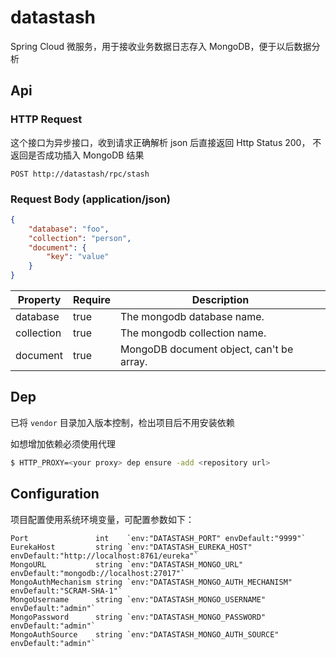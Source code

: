 # datastash

Spring Cloud 微服务，用于接收业务数据日志存入 MongoDB，便于以后数据分析

## Api

### HTTP Request

这个接口为异步接口，收到请求正确解析 json 后直接返回 Http Status 200， 不返回是否成功插入 MongoDB 结果

`POST http://datastash/rpc/stash`

### Request Body (application/json)

```json
{
	"database": "foo",
	"collection": "person",
	"document": {
		"key": "value"
	}
}
```

Property | Require | Description
--------- | ------- | -----------
database | true | The mongodb database name.
collection | true | The mongodb collection name.
document | true | MongoDB document object, can't be array.

## Dep

已将 `vendor` 目录加入版本控制，检出项目后不用安装依赖

如想增加依赖必须使用代理

```bash
$ HTTP_PROXY=<your proxy> dep ensure -add <repository url>
```

## Configuration

项目配置使用系统环境变量，可配置参数如下：

```
Port               int    `env:"DATASTASH_PORT" envDefault:"9999"`
EurekaHost         string `env:"DATASTASH_EUREKA_HOST" envDefault:"http://localhost:8761/eureka"`
MongoURL           string `env:"DATASTASH_MONGO_URL" envDefault:"mongodb://localhost:27017"`
MongoAuthMechanism string `env:"DATASTASH_MONGO_AUTH_MECHANISM" envDefault:"SCRAM-SHA-1"`
MongoUsername      string `env:"DATASTASH_MONGO_USERNAME" envDefault:"admin"`
MongoPassword      string `env:"DATASTASH_MONGO_PASSWORD" envDefault:"admin"`
MongoAuthSource    string `env:"DATASTASH_MONGO_AUTH_SOURCE" envDefault:"admin"`
```